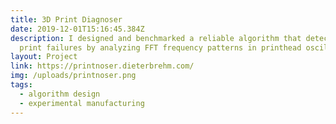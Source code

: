 ```yaml
---
title: 3D Print Diagnoser
date: 2019-12-01T15:16:45.384Z
description: I designed and benchmarked a reliable algorithm that detects 3D
  print failures by analyzing FFT frequency patterns in printhead oscillation.
layout: Project
link: https://printnoser.dieterbrehm.com/
img: /uploads/printnoser.png
tags:
  - algorithm design
  - experimental manufacturing
---
```

